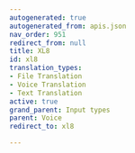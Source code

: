 ```yaml
---
autogenerated: true
autogenerated_from: apis.json
nav_order: 951
redirect_from: null
title: XL8
id: xl8
translation_types:
- File Translation
- Voice Translation
- Text Translation
active: true
grand_parent: Input types
parent: Voice
redirect_to: xl8

---
```


